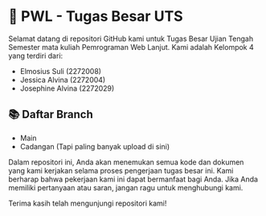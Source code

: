 # 🚀 PWL - Tugas Besar UTS

Selamat datang di repositori GitHub kami untuk Tugas Besar Ujian Tengah Semester mata kuliah Pemrograman Web Lanjut. Kami adalah Kelompok 4 yang terdiri dari:

- Elmosius Suli (2272008)
- Jessica Alvina (2272004)
- Josephine Alvina (2272029)

 ## 📚 Daftar Branch
-  Main
-  Cadangan (Tapi paling banyak upload di sini)

Dalam repositori ini, Anda akan menemukan semua kode dan dokumen yang kami kerjakan selama proses pengerjaan tugas besar ini. Kami berharap bahwa pekerjaan kami ini dapat bermanfaat bagi Anda. Jika Anda memiliki pertanyaan atau saran, jangan ragu untuk menghubungi kami.

Terima kasih telah mengunjungi repositori kami!
